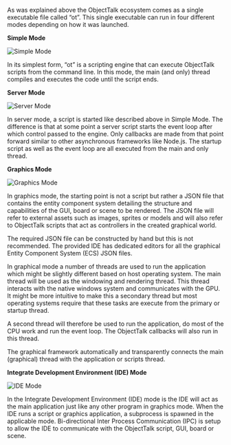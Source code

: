 As was explained above the ObjectTalk ecosystem comes as a single executable file called “ot”.
This single executable can run in four different modes depending on how it was launched.

**Simple Mode**

![Simple Mode](img/simple-mode.png)

In its simplest form, “ot” is a scripting engine that can execute ObjectTalk scripts from the command line.
In this mode, the main (and only) thread compiles and executes the code until the script ends.

**Server Mode**

![Server Mode](img/server-mode.png)

In server mode, a script is started like described above in Simple Mode. The difference is that at
some point a server script starts the event loop after which control passed to the engine.
Only callbacks are made from that point forward similar to other asynchronous frameworks like Node.js.
The startup script as well as the event loop are all executed from the main and only thread.

**Graphics Mode**

![Graphics Mode](img/graphics-mode.png)

In graphics mode, the starting point is not a script but rather a JSON file that contains the
entity component system detailing the structure and capabilities of the GUI, board or scene to be rendered.
The JSON file will refer to external assets such as images, sprites or models and will also refer to
ObjectTalk scripts that act as controllers in the created graphical world.

The required JSON file can be constructed by hand but this is not recommended. The provided IDE
has dedicated editors for all the graphical Entity Component System (ECS) JSON files.

In graphical mode a number of threads are used to run the application which might be slightly
different based on host operating system. The main thread will be used as the windowing and
rendering thread. This thread interacts with the native windows system and communicates with the GPU.
It might be more intuitive to make this a secondary thread but most operating systems require
that these tasks are execute from the primary or startup thread.

A second thread will therefore be used to run the application, do most of the CPU work and run
the event loop. The ObjectTalk callbacks will also run in this thread.

The graphical framework automatically and transparently connects the main (graphical) thread
with the application or scripts thread.

**Integrate Development Environment (IDE) Mode**

![IDE Mode](img/ide-mode.png)

In the Integrate Development Environment (IDE) mode is the IDE will act as the main application
just like any other program in graphics mode. When the IDE runs a script or graphics application,
a subprocess is spawned in the applicable mode. Bi-directional Inter Process Communication (IPC) is
setup to allow the IDE to communicate with the ObjectTalk script, GUI, board or scene.
